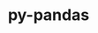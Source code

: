 ---
title: "py-pandas"
layout: cache
categories: [package, develop-2024-01-28]
meta: {"versions": ["1.5.3", "2.1.4"], "compilers": ["apple-clang@=15.0.0", "gcc@=11.1.0", "gcc@=11.3.0", "gcc@=11.4.0", "gcc@=7.5.0", "gcc@=9.4.0", "oneapi@=2024.0.0"], "oss": ["ubuntu18.04", "ubuntu20.04", "ubuntu22.04", "ventura"], "platforms": ["darwin", "linux"], "targets": ["aarch64", "neoverse_v1", "neoverse_v2", "ppc64le", "x86_64_v3"], "stacks": ["data-vis-sdk", "e4s", "e4s-neoverse-v2", "e4s-neoverse_v1", "e4s-oneapi", "e4s-power", "e4s-rocm-external", "ml-darwin-aarch64-mps", "ml-linux-x86_64-cpu", "ml-linux-x86_64-cuda", "ml-linux-x86_64-rocm", "radiuss", "root"], "num_specs": 26, "num_specs_by_stack": {"root": 26, "ml-darwin-aarch64-mps": 2, "radiuss": 1, "e4s-neoverse_v1": 2, "e4s-power": 4, "data-vis-sdk": 2, "e4s": 5, "e4s-rocm-external": 1, "e4s-neoverse-v2": 2, "ml-linux-x86_64-cpu": 3, "ml-linux-x86_64-rocm": 2, "ml-linux-x86_64-cuda": 3, "e4s-oneapi": 3}}
spec_details: [{"hash": "navulmaruglldtja4x7h6ptc5r2julwu", "compiler": "apple-clang@=15.0.0", "versions": ["1.5.3"], "os": "ventura", "platform": "darwin", "target": "aarch64", "variants": ["build_system=python_pip", "~excel"], "stacks": ["root", "ml-darwin-aarch64-mps"], "size": "-", "tarball": "https://binaries.spack.io/releases/develop-2024-01-28/build_cache/darwin-ventura-aarch64/apple-clang-15.0.0/py-pandas-1.5.3/darwin-ventura-aarch64-apple-clang-15.0.0-py-pandas-1.5.3-navulmaruglldtja4x7h6ptc5r2julwu.spack"}, {"hash": "q6qirz6slodb55lcnkwq2sos55g4ebih", "compiler": "apple-clang@=15.0.0", "versions": ["1.5.3"], "os": "ventura", "platform": "darwin", "target": "aarch64", "variants": ["build_system=python_pip", "~excel"], "stacks": ["root", "ml-darwin-aarch64-mps"], "size": "-", "tarball": "https://binaries.spack.io/releases/develop-2024-01-28/build_cache/darwin-ventura-aarch64/apple-clang-15.0.0/py-pandas-1.5.3/darwin-ventura-aarch64-apple-clang-15.0.0-py-pandas-1.5.3-q6qirz6slodb55lcnkwq2sos55g4ebih.spack"}, {"hash": "lwt4cwmbf4seqzllpjrzr4zchffyib3b", "compiler": "gcc@=7.5.0", "versions": ["1.5.3"], "os": "ubuntu18.04", "platform": "linux", "target": "x86_64_v3", "variants": ["build_system=python_pip", "~excel"], "stacks": ["root", "radiuss"], "size": "-", "tarball": "https://binaries.spack.io/releases/develop-2024-01-28/build_cache/linux-ubuntu18.04-x86_64_v3/gcc-7.5.0/py-pandas-1.5.3/linux-ubuntu18.04-x86_64_v3-gcc-7.5.0-py-pandas-1.5.3-lwt4cwmbf4seqzllpjrzr4zchffyib3b.spack"}, {"hash": "sax2ignjbsbazlyrzfkgvvofkrtsozn6", "compiler": "gcc@=11.4.0", "versions": ["1.5.3"], "os": "ubuntu20.04", "platform": "linux", "target": "neoverse_v1", "variants": ["build_system=python_pip", "~excel"], "stacks": ["root", "e4s-neoverse_v1"], "size": "-", "tarball": "https://binaries.spack.io/releases/develop-2024-01-28/build_cache/linux-ubuntu20.04-neoverse_v1/gcc-11.4.0/py-pandas-1.5.3/linux-ubuntu20.04-neoverse_v1-gcc-11.4.0-py-pandas-1.5.3-sax2ignjbsbazlyrzfkgvvofkrtsozn6.spack"}, {"hash": "22njs35fx2jqfckw7hvdf3ft24lw5pih", "compiler": "gcc@=11.4.0", "versions": ["1.5.3"], "os": "ubuntu20.04", "platform": "linux", "target": "neoverse_v1", "variants": ["build_system=python_pip", "~excel"], "stacks": ["root", "e4s-neoverse_v1"], "size": "-", "tarball": "https://binaries.spack.io/releases/develop-2024-01-28/build_cache/linux-ubuntu20.04-neoverse_v1/gcc-11.4.0/py-pandas-1.5.3/linux-ubuntu20.04-neoverse_v1-gcc-11.4.0-py-pandas-1.5.3-22njs35fx2jqfckw7hvdf3ft24lw5pih.spack"}, {"hash": "ofdmh5q3jkwxollmox6clnhl7pkf3wj6", "compiler": "gcc@=9.4.0", "versions": ["1.5.3"], "os": "ubuntu20.04", "platform": "linux", "target": "ppc64le", "variants": ["build_system=python_pip", "~excel"], "stacks": ["root", "e4s-power"], "size": "-", "tarball": "https://binaries.spack.io/releases/develop-2024-01-28/build_cache/linux-ubuntu20.04-ppc64le/gcc-9.4.0/py-pandas-1.5.3/linux-ubuntu20.04-ppc64le-gcc-9.4.0-py-pandas-1.5.3-ofdmh5q3jkwxollmox6clnhl7pkf3wj6.spack"}, {"hash": "isc6obq3leandeeftmn5xuxewvrfqw3q", "compiler": "gcc@=9.4.0", "versions": ["1.5.3"], "os": "ubuntu20.04", "platform": "linux", "target": "ppc64le", "variants": ["build_system=python_pip", "~excel"], "stacks": ["root", "e4s-power"], "size": "-", "tarball": "https://binaries.spack.io/releases/develop-2024-01-28/build_cache/linux-ubuntu20.04-ppc64le/gcc-9.4.0/py-pandas-1.5.3/linux-ubuntu20.04-ppc64le-gcc-9.4.0-py-pandas-1.5.3-isc6obq3leandeeftmn5xuxewvrfqw3q.spack"}, {"hash": "lktkm422ebfbl2pd5s3p7si656yaime6", "compiler": "gcc@=9.4.0", "versions": ["1.5.3"], "os": "ubuntu20.04", "platform": "linux", "target": "ppc64le", "variants": ["build_system=python_pip", "~excel"], "stacks": ["root", "e4s-power"], "size": "-", "tarball": "https://binaries.spack.io/releases/develop-2024-01-28/build_cache/linux-ubuntu20.04-ppc64le/gcc-9.4.0/py-pandas-1.5.3/linux-ubuntu20.04-ppc64le-gcc-9.4.0-py-pandas-1.5.3-lktkm422ebfbl2pd5s3p7si656yaime6.spack"}, {"hash": "i5h7cqf2t6uqsjwpaqqkzd2rd52zfq73", "compiler": "gcc@=9.4.0", "versions": ["1.5.3"], "os": "ubuntu20.04", "platform": "linux", "target": "ppc64le", "variants": ["build_system=python_pip", "~excel"], "stacks": ["root", "e4s-power"], "size": "-", "tarball": "https://binaries.spack.io/releases/develop-2024-01-28/build_cache/linux-ubuntu20.04-ppc64le/gcc-9.4.0/py-pandas-1.5.3/linux-ubuntu20.04-ppc64le-gcc-9.4.0-py-pandas-1.5.3-i5h7cqf2t6uqsjwpaqqkzd2rd52zfq73.spack"}, {"hash": "5jkwjivvqyzo3fhj3nzhtitfz5mte5ga", "compiler": "gcc@=11.1.0", "versions": ["1.5.3"], "os": "ubuntu20.04", "platform": "linux", "target": "x86_64_v3", "variants": ["build_system=python_pip", "~excel"], "stacks": ["root", "data-vis-sdk"], "size": "-", "tarball": "https://binaries.spack.io/releases/develop-2024-01-28/build_cache/linux-ubuntu20.04-x86_64_v3/gcc-11.1.0/py-pandas-1.5.3/linux-ubuntu20.04-x86_64_v3-gcc-11.1.0-py-pandas-1.5.3-5jkwjivvqyzo3fhj3nzhtitfz5mte5ga.spack"}, {"hash": "sp4gu6y6n6emknwdevj2hqwxi4hqycbv", "compiler": "gcc@=11.1.0", "versions": ["1.5.3"], "os": "ubuntu20.04", "platform": "linux", "target": "x86_64_v3", "variants": ["build_system=python_pip", "~excel"], "stacks": ["root", "data-vis-sdk"], "size": "-", "tarball": "https://binaries.spack.io/releases/develop-2024-01-28/build_cache/linux-ubuntu20.04-x86_64_v3/gcc-11.1.0/py-pandas-1.5.3/linux-ubuntu20.04-x86_64_v3-gcc-11.1.0-py-pandas-1.5.3-sp4gu6y6n6emknwdevj2hqwxi4hqycbv.spack"}, {"hash": "ry2nb5l42gadoj2fzo4zbeq44mi3ertj", "compiler": "gcc@=11.4.0", "versions": ["1.5.3"], "os": "ubuntu20.04", "platform": "linux", "target": "x86_64_v3", "variants": ["build_system=python_pip", "~excel"], "stacks": ["root", "e4s", "e4s-rocm-external"], "size": "-", "tarball": "https://binaries.spack.io/releases/develop-2024-01-28/build_cache/linux-ubuntu20.04-x86_64_v3/gcc-11.4.0/py-pandas-1.5.3/linux-ubuntu20.04-x86_64_v3-gcc-11.4.0-py-pandas-1.5.3-ry2nb5l42gadoj2fzo4zbeq44mi3ertj.spack"}, {"hash": "6nfudm4n6aqlihl3pscfwxe5newoyfk6", "compiler": "gcc@=11.4.0", "versions": ["1.5.3"], "os": "ubuntu20.04", "platform": "linux", "target": "x86_64_v3", "variants": ["build_system=python_pip", "~excel"], "stacks": ["root", "e4s"], "size": "-", "tarball": "https://binaries.spack.io/releases/develop-2024-01-28/build_cache/linux-ubuntu20.04-x86_64_v3/gcc-11.4.0/py-pandas-1.5.3/linux-ubuntu20.04-x86_64_v3-gcc-11.4.0-py-pandas-1.5.3-6nfudm4n6aqlihl3pscfwxe5newoyfk6.spack"}, {"hash": "rxp22tgurvjxtxxfia67nikzuibw4qff", "compiler": "gcc@=11.4.0", "versions": ["1.5.3"], "os": "ubuntu20.04", "platform": "linux", "target": "x86_64_v3", "variants": ["build_system=python_pip", "~excel"], "stacks": ["root", "e4s"], "size": "-", "tarball": "https://binaries.spack.io/releases/develop-2024-01-28/build_cache/linux-ubuntu20.04-x86_64_v3/gcc-11.4.0/py-pandas-1.5.3/linux-ubuntu20.04-x86_64_v3-gcc-11.4.0-py-pandas-1.5.3-rxp22tgurvjxtxxfia67nikzuibw4qff.spack"}, {"hash": "bkn7joatc7zzzdshpa76fowahqzatipj", "compiler": "gcc@=11.4.0", "versions": ["1.5.3"], "os": "ubuntu20.04", "platform": "linux", "target": "x86_64_v3", "variants": ["build_system=python_pip", "~excel"], "stacks": ["root", "e4s"], "size": "-", "tarball": "https://binaries.spack.io/releases/develop-2024-01-28/build_cache/linux-ubuntu20.04-x86_64_v3/gcc-11.4.0/py-pandas-1.5.3/linux-ubuntu20.04-x86_64_v3-gcc-11.4.0-py-pandas-1.5.3-bkn7joatc7zzzdshpa76fowahqzatipj.spack"}, {"hash": "heu7ocadr2knonbsqi4lymz3ix2kwike", "compiler": "gcc@=11.4.0", "versions": ["1.5.3"], "os": "ubuntu20.04", "platform": "linux", "target": "x86_64_v3", "variants": ["build_system=python_pip", "~excel"], "stacks": ["root", "e4s"], "size": "-", "tarball": "https://binaries.spack.io/releases/develop-2024-01-28/build_cache/linux-ubuntu20.04-x86_64_v3/gcc-11.4.0/py-pandas-1.5.3/linux-ubuntu20.04-x86_64_v3-gcc-11.4.0-py-pandas-1.5.3-heu7ocadr2knonbsqi4lymz3ix2kwike.spack"}, {"hash": "g3akbpibsamxhaezstq5jb4cwbrzmprp", "compiler": "gcc@=11.4.0", "versions": ["1.5.3"], "os": "ubuntu22.04", "platform": "linux", "target": "neoverse_v2", "variants": ["build_system=python_pip", "~excel"], "stacks": ["root", "e4s-neoverse-v2"], "size": "-", "tarball": "https://binaries.spack.io/releases/develop-2024-01-28/build_cache/linux-ubuntu22.04-neoverse_v2/gcc-11.4.0/py-pandas-1.5.3/linux-ubuntu22.04-neoverse_v2-gcc-11.4.0-py-pandas-1.5.3-g3akbpibsamxhaezstq5jb4cwbrzmprp.spack"}, {"hash": "ifbm3y3najxlw6wycdsv23v3mcufcepq", "compiler": "gcc@=11.4.0", "versions": ["1.5.3"], "os": "ubuntu22.04", "platform": "linux", "target": "neoverse_v2", "variants": ["build_system=python_pip", "~excel"], "stacks": ["root", "e4s-neoverse-v2"], "size": "-", "tarball": "https://binaries.spack.io/releases/develop-2024-01-28/build_cache/linux-ubuntu22.04-neoverse_v2/gcc-11.4.0/py-pandas-1.5.3/linux-ubuntu22.04-neoverse_v2-gcc-11.4.0-py-pandas-1.5.3-ifbm3y3najxlw6wycdsv23v3mcufcepq.spack"}, {"hash": "ega6aywcjb6d3wehncfndxx63n4233qj", "compiler": "gcc@=11.3.0", "versions": ["2.1.4"], "os": "ubuntu22.04", "platform": "linux", "target": "x86_64_v3", "variants": ["build_system=python_pip", "~excel"], "stacks": ["root", "ml-linux-x86_64-cpu"], "size": "-", "tarball": "https://binaries.spack.io/releases/develop-2024-01-28/build_cache/linux-ubuntu22.04-x86_64_v3/gcc-11.3.0/py-pandas-2.1.4/linux-ubuntu22.04-x86_64_v3-gcc-11.3.0-py-pandas-2.1.4-ega6aywcjb6d3wehncfndxx63n4233qj.spack"}, {"hash": "66lnmp73d44d437dux5lbfxavd7e67v5", "compiler": "gcc@=11.3.0", "versions": ["1.5.3"], "os": "ubuntu22.04", "platform": "linux", "target": "x86_64_v3", "variants": ["build_system=python_pip", "~excel"], "stacks": ["root", "ml-linux-x86_64-rocm", "ml-linux-x86_64-cpu", "ml-linux-x86_64-cuda"], "size": "-", "tarball": "https://binaries.spack.io/releases/develop-2024-01-28/build_cache/linux-ubuntu22.04-x86_64_v3/gcc-11.3.0/py-pandas-1.5.3/linux-ubuntu22.04-x86_64_v3-gcc-11.3.0-py-pandas-1.5.3-66lnmp73d44d437dux5lbfxavd7e67v5.spack"}, {"hash": "mdf6abqhb22doe5z6irghwvfnfkmgq4f", "compiler": "gcc@=11.3.0", "versions": ["2.1.4"], "os": "ubuntu22.04", "platform": "linux", "target": "x86_64_v3", "variants": ["build_system=python_pip", "~excel"], "stacks": ["root", "ml-linux-x86_64-cuda"], "size": "-", "tarball": "https://binaries.spack.io/releases/develop-2024-01-28/build_cache/linux-ubuntu22.04-x86_64_v3/gcc-11.3.0/py-pandas-2.1.4/linux-ubuntu22.04-x86_64_v3-gcc-11.3.0-py-pandas-2.1.4-mdf6abqhb22doe5z6irghwvfnfkmgq4f.spack"}, {"hash": "e7u4lhfyxvhap4epzgat3cemmvjq3lfb", "compiler": "gcc@=11.3.0", "versions": ["1.5.3"], "os": "ubuntu22.04", "platform": "linux", "target": "x86_64_v3", "variants": ["build_system=python_pip", "~excel"], "stacks": ["root", "ml-linux-x86_64-cpu", "ml-linux-x86_64-cuda"], "size": "-", "tarball": "https://binaries.spack.io/releases/develop-2024-01-28/build_cache/linux-ubuntu22.04-x86_64_v3/gcc-11.3.0/py-pandas-1.5.3/linux-ubuntu22.04-x86_64_v3-gcc-11.3.0-py-pandas-1.5.3-e7u4lhfyxvhap4epzgat3cemmvjq3lfb.spack"}, {"hash": "z4shyipfjtpknjmmygfy2xbuqoosestg", "compiler": "gcc@=11.3.0", "versions": ["2.1.4"], "os": "ubuntu22.04", "platform": "linux", "target": "x86_64_v3", "variants": ["build_system=python_pip", "~excel"], "stacks": ["root", "ml-linux-x86_64-rocm"], "size": "-", "tarball": "https://binaries.spack.io/releases/develop-2024-01-28/build_cache/linux-ubuntu22.04-x86_64_v3/gcc-11.3.0/py-pandas-2.1.4/linux-ubuntu22.04-x86_64_v3-gcc-11.3.0-py-pandas-2.1.4-z4shyipfjtpknjmmygfy2xbuqoosestg.spack"}, {"hash": "2n7qxqkmuqqxlcknof5lhcfvwd5ygrn3", "compiler": "oneapi@=2024.0.0", "versions": ["1.5.3"], "os": "ubuntu22.04", "platform": "linux", "target": "x86_64_v3", "variants": ["build_system=python_pip", "~excel"], "stacks": ["e4s-oneapi", "root"], "size": "-", "tarball": "https://binaries.spack.io/releases/develop-2024-01-28/build_cache/linux-ubuntu22.04-x86_64_v3/oneapi-2024.0.0/py-pandas-1.5.3/linux-ubuntu22.04-x86_64_v3-oneapi-2024.0.0-py-pandas-1.5.3-2n7qxqkmuqqxlcknof5lhcfvwd5ygrn3.spack"}, {"hash": "32ffr77jofr22a7fgbrsdglmwwf2dmht", "compiler": "oneapi@=2024.0.0", "versions": ["1.5.3"], "os": "ubuntu22.04", "platform": "linux", "target": "x86_64_v3", "variants": ["build_system=python_pip", "~excel"], "stacks": ["e4s-oneapi", "root"], "size": "-", "tarball": "https://binaries.spack.io/releases/develop-2024-01-28/build_cache/linux-ubuntu22.04-x86_64_v3/oneapi-2024.0.0/py-pandas-1.5.3/linux-ubuntu22.04-x86_64_v3-oneapi-2024.0.0-py-pandas-1.5.3-32ffr77jofr22a7fgbrsdglmwwf2dmht.spack"}, {"hash": "ku2u6cneeapnwev42i4mahdw66toihlk", "compiler": "oneapi@=2024.0.0", "versions": ["1.5.3"], "os": "ubuntu22.04", "platform": "linux", "target": "x86_64_v3", "variants": ["build_system=python_pip", "~excel"], "stacks": ["e4s-oneapi", "root"], "size": "-", "tarball": "https://binaries.spack.io/releases/develop-2024-01-28/build_cache/linux-ubuntu22.04-x86_64_v3/oneapi-2024.0.0/py-pandas-1.5.3/linux-ubuntu22.04-x86_64_v3-oneapi-2024.0.0-py-pandas-1.5.3-ku2u6cneeapnwev42i4mahdw66toihlk.spack"}]
---